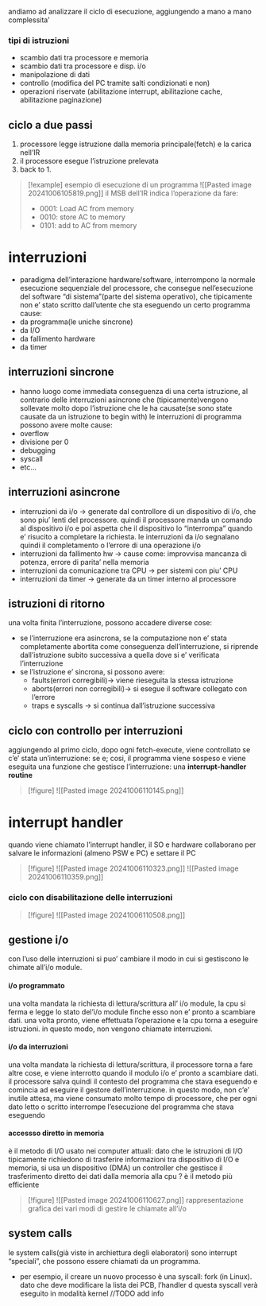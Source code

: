 andiamo ad analizzare il ciclo di esecuzione, aggiungendo a mano a mano complessita’
### tipi di istruzioni
- scambio dati tra processore e memoria
- scambio dati tra processore e disp. i/o
- manipolazione di dati 
- controllo (modifica del PC tramite salti condizionati e non)
- operazioni riservate (abilitazione interrupt, abilitazione cache, abilitazione paginazione)
## ciclo a due passi
1. processore legge istruzione dalla memoria principale(fetch) e la carica nell’IR
2. il processore esegue l’istruzione prelevata
3. back to 1.
>[!example] esempio di esecuzione di un programma
>![[Pasted image 20241006105819.png]]
>il MSB dell’IR indica l’operazione da fare:
>- 0001: Load AC from memory
>- 0010: store AC to memory
>- 0101: add to AC from memory
# interruzioni
- paradigma dell’interazione hardware/software, interrompono la normale esecuzione sequenziale del processore, che consegue nell’esecuzione del software “di sistema”(parte del sistema operativo), che tipicamente non e’ stato scritto dall’utente che sta eseguendo un certo programma
cause:
- da programma(le uniche sincrone)
- da I/O
- da fallimento hardware
- da timer
## interruzioni sincrone
- hanno luogo come immediata conseguenza di una certa istruzione, al contrario delle interruzioni asincrone che (tipicamente)vengono sollevate molto dopo l’istruzione che le ha causate(se sono state causate da un istruzione to begin with)
le interruzioni di programma possono avere molte cause:
- overflow
- divisione per 0
- debugging
- syscall
- etc…
## interruzioni asincrone
- interruzioni da i/o → generate dal controllore di un dispositivo di i/o, che sono piu’ lenti del processore. quindi il processore manda un comando al dispositivo i/o e poi aspetta che il dispositivo lo “interrompa” quando e’ risucito a completare la richiesta. le interruzioni da i/o segnalano quindi il completamento o l’errore di una operazione i/o
- interruzioni da fallimento hw → cause come: improvvisa mancanza di potenza, errore di parita’ nella memoria
- interruzioni da comunicazione tra CPU → per sistemi con piu’ CPU
- interruzioni da timer → generate da un timer interno al processore

## istruzioni di ritorno
una volta finita l’interruzione, possono accadere diverse cose:
- se l’interruzione era asincrona, se la computazione non e’ stata completamente abortita come conseguenza dell’interruzione, si riprende dall’istruzione subito successiva a quella dove si e’ verificata l’interruzione
- se l’istruzione e’ sincrona, si possono avere:
	- faults(errori corregibili)→ viene rieseguita la stessa istruzione
	- aborts(errori non corregibili)→ si esegue il software collegato con l’errore
	- traps e syscalls → si continua dall’istruzione successiva

## ciclo con controllo per interruzioni
aggiungendo al primo ciclo, dopo ogni fetch-execute, viene controllato se c’e’ stata un’interruzione: se e; cosi, il programma viene sospeso e viene eseguita una funzione che gestisce l’interruzione: una **interrupt-handler routine**
>[!figure] ![[Pasted image 20241006110145.png]]
# interrupt handler
quando viene chiamato l’interrupt handler, il SO e hardware collaborano per salvare le informazioni (almeno PSW e PC) e settare il PC
>[!figure] ![[Pasted image 20241006110323.png]]
![[Pasted image 20241006110359.png]]
### ciclo con disabilitazione delle interruzioni
>[!figure] ![[Pasted image 20241006110508.png]]
## gestione i/o
con l’uso delle interruzioni si puo’ cambiare il modo in cui si gestiscono le chimate all’i/o module.
#### i/o programmato
una volta mandata la richiesta di lettura/scrittura all’ i/o module, la cpu si ferma e legge lo stato del’i/o module finche esso non e’ pronto a scambiare dati. una volta pronto, viene effettuata l’operazione e la cpu torna a eseguire istruzioni.
in questo modo, non vengono chiamate interruzioni.
#### i/o da interruzioni
una volta mandata la richiesta di lettura/scrittura, il processore torna a fare altre cose, e viene interrotto quando il modulo i/o e’ pronto a scambiare dati. il processore salva quindi il contesto del programma che stava eseguendo e comincia ad eseguire il gestore dell’interruzione.
in questo modo, non c’e’ inutile attesa, ma viene consumato molto tempo di processore, che per ogni dato letto o scritto interrompe l’esecuzione del programma che stava eseguendo
#### accessso diretto in memoria
 è il metodo di I/O usato nei computer attuali: dato che le istruzioni di I/O tipicamente richiedono di trasferire informazioni tra dispositivo di I/O e memoria, si usa un dispositivo (DMA) un controller che gestisce il trasferimento diretto dei dati dalla memoria alla cpu ?
 è il metodo più efficiente
>[!figure] ![[Pasted image 20241006110627.png]]
rappresentazione grafica dei vari modi di gestire le chiamate all’i/o

## system calls
le system calls(già viste in archiettura degli elaboratori) sono interrupt “speciali”, che possono essere chiamati da un programma. 
- per esempio, il creare un nuovo processo è una syscall: fork (in Linux). dato che deve modificare la lista dei PCB, l’handler d questa syscall verà eseguito in modalità kernel
//TODO add info 